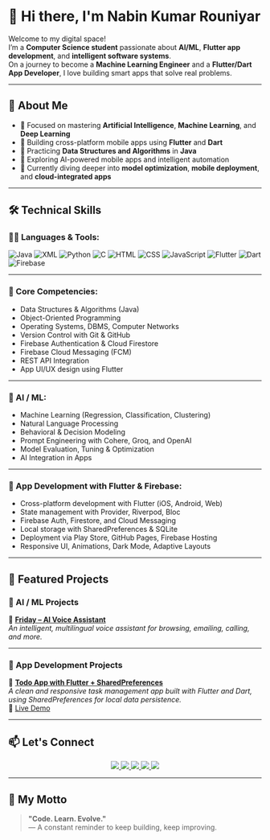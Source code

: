 # 👋 Hi there, I'm Nabin Kumar Rouniyar

Welcome to my digital space!  
I’m a **Computer Science student** passionate about **AI/ML**, **Flutter app development**, and **intelligent software systems**.  
On a journey to become a **Machine Learning Engineer** and a **Flutter/Dart App Developer**, I love building smart apps that solve real problems.

---

## 🚀 About Me

- 🤖 Focused on mastering **Artificial Intelligence**, **Machine Learning**, and **Deep Learning**
- 📱 Building cross-platform mobile apps using **Flutter** and **Dart**
- 🔧 Practicing **Data Structures and Algorithms** in **Java**
- 🌱 Exploring AI-powered mobile apps and intelligent automation
- 📘 Currently diving deeper into **model optimization**, **mobile deployment**, and **cloud-integrated apps**

---

## 🛠️ Technical Skills

### 👨‍💻 Languages & Tools:
![Java](https://img.shields.io/badge/Java-ED8B00?style=for-the-badge&logo=openjdk&logoColor=white)
![XML](https://img.shields.io/badge/XML-0060AC?style=for-the-badge&logo=xml&logoColor=white)
![Python](https://img.shields.io/badge/Python-3670A0?style=for-the-badge&logo=python&logoColor=white)
![C](https://img.shields.io/badge/C-00599C?style=for-the-badge&logo=c&logoColor=white)
![HTML](https://img.shields.io/badge/HTML-E34F26?style=for-the-badge&logo=html5&logoColor=white)
![CSS](https://img.shields.io/badge/CSS-1572B6?style=for-the-badge&logo=css3&logoColor=white)
![JavaScript](https://img.shields.io/badge/JavaScript-F7DF1E?style=for-the-badge&logo=javascript&logoColor=black)
![Flutter](https://img.shields.io/badge/Flutter-02569B?style=for-the-badge&logo=flutter&logoColor=white)
![Dart](https://img.shields.io/badge/Dart-0175C2?style=for-the-badge&logo=dart&logoColor=white)
![Firebase](https://img.shields.io/badge/Firebase-FFCA28?style=for-the-badge&logo=firebase&logoColor=black)

---

### 🧠 Core Competencies:
- Data Structures & Algorithms (Java)
- Object-Oriented Programming
- Operating Systems, DBMS, Computer Networks
- Version Control with Git & GitHub
- Firebase Authentication & Cloud Firestore
- Firebase Cloud Messaging (FCM)
- REST API Integration
- App UI/UX design using Flutter

---

### 🤖 AI / ML:
- Machine Learning (Regression, Classification, Clustering)
- Natural Language Processing
- Behavioral & Decision Modeling
- Prompt Engineering with Cohere, Groq, and OpenAI
- Model Evaluation, Tuning & Optimization
- AI Integration in Apps

---

### 📱 App Development with Flutter & Firebase:
- Cross-platform development with Flutter (iOS, Android, Web)
- State management with Provider, Riverpod, Bloc
- Firebase Auth, Firestore, and Cloud Messaging
- Local storage with SharedPreferences & SQLite
- Deployment via Play Store, GitHub Pages, Firebase Hosting
- Responsive UI, Animations, Dark Mode, Adaptive Layouts

---

## 📂 Featured Projects

### 🤖 AI / ML Projects

🔹 **[Friday – AI Voice Assistant](https://github.com/Nabin68/friday)**  
_An intelligent, multilingual voice assistant for browsing, emailing, calling, and more._

---

### 📱 App Development Projects

🔹 **[Todo App with Flutter + SharedPreferences](https://github.com/Nabin68/Todo_app)**  
_A clean and responsive task management app built with Flutter and Dart, using SharedPreferences for local data persistence._  
🔗 [Live Demo](https://nabin68.github.io/Todo_app_web/)

---

## 📫 Let's Connect

<p align="center">
  <a href="https://www.linkedin.com/in/nabin-rouniyar-86682726a/" target="_blank">
    <img src="https://img.shields.io/badge/LinkedIn-0A66C2?style=for-the-badge&logo=linkedin&logoColor=white" />
  </a>
  <a href="https://github.com/Nabin68" target="_blank">
    <img src="https://img.shields.io/badge/GitHub-100000?style=for-the-badge&logo=github&logoColor=white" />
  </a>
  <a href="mailto:nabingupta68@gmail.com">
    <img src="https://img.shields.io/badge/Gmail-D14836?style=for-the-badge&logo=gmail&logoColor=white" />
  </a>
  <a href="https://www.facebook.com/nabin.gupta.589583" target="_blank">
    <img src="https://img.shields.io/badge/Facebook-1877F2?style=for-the-badge&logo=facebook&logoColor=white" />
  </a>
  <a href="https://www.instagram.com/nabinrouniyar08/" target="_blank">
    <img src="https://img.shields.io/badge/Instagram-E4405F?style=for-the-badge&logo=instagram&logoColor=white" />
  </a>
</p>

---

## 🧭 My Motto

> **"Code. Learn. Evolve."**  
> — A constant reminder to keep building, keep improving.
